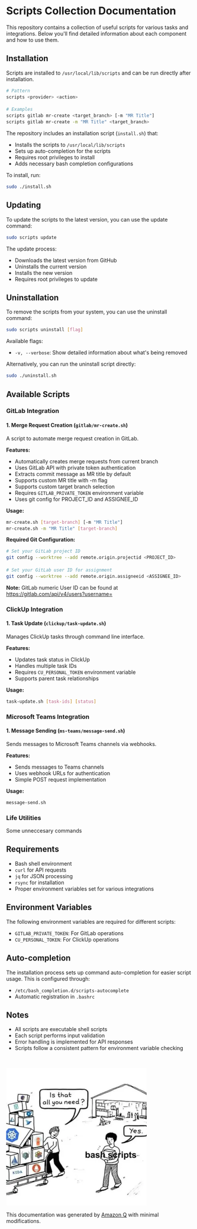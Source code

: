 # Scripts Collection Documentation
This repository contains a collection of useful scripts for various tasks and integrations. Below you'll find detailed information about each component and how to use them.

## Installation
Scripts are installed to `/usr/local/lib/scripts` and can be run directly after installation.

```bash
# Pattern
scripts <provider> <action>

# Examples
scripts gitlab mr-create <target_branch> [-m "MR Title"]
scripts gitlab mr-create -m "MR Title" <target_branch>
```

The repository includes an installation script (`install.sh`) that:
- Installs the scripts to `/usr/local/lib/scripts`
- Sets up auto-completion for the scripts
- Requires root privileges to install
- Adds necessary bash completion configurations

To install, run:
```bash
sudo ./install.sh
```

## Updating
To update the scripts to the latest version, you can use the update command:

```bash
sudo scripts update
```

The update process:
- Downloads the latest version from GitHub
- Uninstalls the current version
- Installs the new version
- Requires root privileges to update

## Uninstallation
To remove the scripts from your system, you can use the uninstall command:

```bash
sudo scripts uninstall [flag]
```

Available flags:
- `-v, --verbose`: Show detailed information about what's being removed

Alternatively, you can run the uninstall script directly:
```bash
sudo ./uninstall.sh
```

## Available Scripts

### GitLab Integration

#### 1. Merge Request Creation (`gitlab/mr-create.sh`)
A script to automate merge request creation in GitLab.

**Features:**
- Automatically creates merge requests from current branch
- Uses GitLab API with private token authentication
- Extracts commit message as MR title by default
- Supports custom MR title with -m flag
- Supports custom target branch selection
- Requires `GITLAB_PRIVATE_TOKEN` environment variable
- Uses git config for PROJECT_ID and ASSIGNEE_ID

**Usage:**
```bash
mr-create.sh [target-branch] [-m "MR Title"]
mr-create.sh -m "MR Title" [target-branch]
```

**Required Git Configuration:**
```bash
# Set your GitLab project ID
git config --worktree --add remote.origin.projectid <PROJECT_ID>

# Set your GitLab user ID for assignment
git config --worktree --add remote.origin.assigneeid <ASSIGNEE_ID>
```

**Note:** GitLab numeric User ID can be found at https://gitlab.com/api/v4/users?username=<USERNAME>

### ClickUp Integration

#### 1. Task Update (`clickup/task-update.sh`)
Manages ClickUp tasks through command line interface.

**Features:**
- Updates task status in ClickUp
- Handles multiple task IDs
- Requires `CU_PERSONAL_TOKEN` environment variable
- Supports parent task relationships

**Usage:**
```bash
task-update.sh [task-ids] [status]
```

### Microsoft Teams Integration

#### 1. Message Sending (`ms-teams/message-send.sh`)
Sends messages to Microsoft Teams channels via webhooks.

**Features:**
- Sends messages to Teams channels
- Uses webhook URLs for authentication
- Simple POST request implementation

**Usage:**
```bash
message-send.sh
```

### Life Utilities
Some unneccesary commands

## Requirements
- Bash shell environment
- `curl` for API requests
- `jq` for JSON processing
- `rsync` for installation
- Proper environment variables set for various integrations

## Environment Variables
The following environment variables are required for different scripts:

- `GITLAB_PRIVATE_TOKEN`: For GitLab operations
- `CU_PERSONAL_TOKEN`: For ClickUp operations

## Auto-completion
The installation process sets up command auto-completion for easier script usage. This is configured through:
- `/etc/bash_completion.d/scripts-autocomplete`
- Automatic registration in `.bashrc`

## Notes
- All scripts are executable shell scripts
- Each script performs input validation
- Error handling is implemented for API responses
- Scripts follow a consistent pattern for environment variable checking

<br>

![Yes](./image.png)

This documentation was generated by [Amazon Q](https://aws.amazon.com/q/developer/) with minimal modifications.